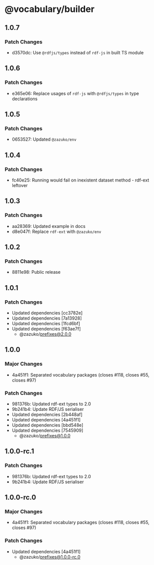 # @vocabulary/builder

## 1.0.7

### Patch Changes

- d3570dc: Use `@rdfjs/types` instead of `rdf-js` in built TS module

## 1.0.6

### Patch Changes

- e365e06: Replace usages of `rdf-js` with `@rdfjs/types` in type declarations

## 1.0.5

### Patch Changes

- 0653527: Updated `@zazuko/env`

## 1.0.4

### Patch Changes

- fc40e25: Running would fail on inexistent dataset method - rdf-ext leftover

## 1.0.3

### Patch Changes

- aa28369: Updated example in docs
- d8e047f: Replace `rdf-ext` with `@zazuko/env`

## 1.0.2

### Patch Changes

- 8811e98: Public release

## 1.0.1

### Patch Changes

- Updated dependencies [cc3782e]
- Updated dependencies [7a13928]
- Updated dependencies [1fcd6bf]
- Updated dependencies [f63ae7f]
  - @zazuko/prefixes@2.0.0

## 1.0.0

### Major Changes

- 4a451f1: Separated vocabulary packages (closes #118, closes #55, closes #97)

### Patch Changes

- 981376b: Updated rdf-ext types to 2.0
- 9b241b4: Update RDF/JS serialiser
- Updated dependencies [2b448af]
- Updated dependencies [4a451f1]
- Updated dependencies [bbd548e]
- Updated dependencies [7545909]
  - @zazuko/prefixes@1.0.0

## 1.0.0-rc.1

### Patch Changes

- 981376b: Updated rdf-ext types to 2.0
- 9b241b4: Update RDF/JS serialiser

## 1.0.0-rc.0

### Major Changes

- 4a451f1: Separated vocabulary packages (closes #118, closes #55, closes #97)

### Patch Changes

- Updated dependencies [4a451f1]
  - @zazuko/prefixes@1.0.0-rc.0
